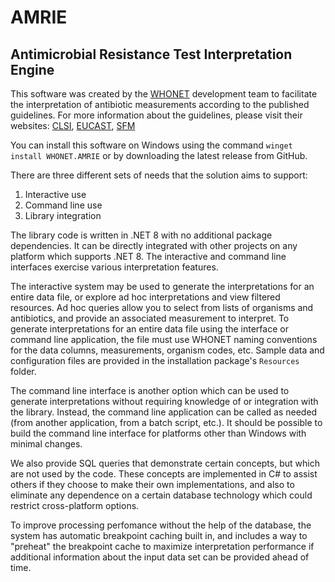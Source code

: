 # AMRIE
## Antimicrobial Resistance Test Interpretation Engine

This software was created by the [WHONET](https://whonet.org) development team to facilitate
the interpretation of antibiotic measurements according to the published guidelines.
For more information about the guidelines, please visit their websites: [CLSI](https://clsi.org/), [EUCAST](https://www.eucast.org/), [SFM](https://www.sfm-microbiologie.org/)

You can install this software on Windows using the command `winget install WHONET.AMRIE` or by downloading the latest release from GitHub.

There are three different sets of needs that the solution aims to support:
1. Interactive use
2. Command line use
3. Library integration

The library code is written in .NET 8 with no additional package dependencies. It can be directly integrated with other projects on any platform which supports .NET 8.
The interactive and command line interfaces exercise various interpretation features.

The interactive system may be used to generate the interpretations for an entire data file, or explore ad hoc interpretations and view filtered resources.
Ad hoc queries allow you to select from lists of organisms and antibiotics, and provide an associated measurement to interpret.
To generate interpretations for an entire data file using the interface or command line application, the file must use WHONET naming conventions for the 
data columns, measurements, organism codes, etc. Sample data and configuration files are provided in the installation package's `Resources` folder.

The command line interface is another option which can be used to generate interpretations without requiring knowledge of or integration with the library.
Instead, the command line application can be called as needed (from another application, from a batch script, etc.). It should be possible to build the command line
interface for platforms other than Windows with minimal changes.

We also provide SQL queries that demonstrate certain concepts, but which are
not used by the code. These concepts are implemented in C# to assist others if
they choose to make their own implementations, and also to eliminate any
dependence on a certain database technology which could restrict cross-platform options.

To improve processing perfomance without the help of the database, the system has automatic breakpoint caching built in,
and includes a way to "preheat" the breakpoint cache to maximize interpretation performance if additional information about the input data set can be provided ahead of time.
